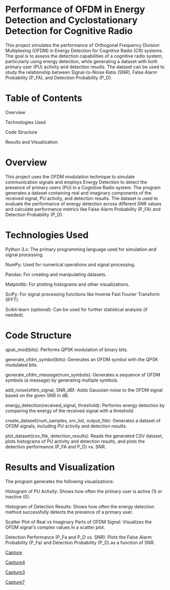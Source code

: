 # Performance of OFDM in Energy Detection and Cyclostationary Detection for Cognitive Radio

This project simulates the performance of Orthogonal Frequency Division Multiplexing (OFDM) in Energy Detection for Cognitive Radio (CR) systems. The goal is to assess the detection capabilities of a cognitive radio system, particularly using energy detection, while generating a dataset with both primary user (PU) activity and detection results. The dataset can be used to study the relationship between Signal-to-Noise Ratio (SNR), False Alarm Probability (P_FA), and Detection Probability (P_D).

# Table of Contents

Overview

Technologies Used


Code Structure


Results and Visualization


# Overview

This project uses the OFDM modulation technique to simulate communication signals and employs Energy Detection to detect the presence of primary users (PU) in a Cognitive Radio system. The program generates a dataset containing real and imaginary components of the received signal, PU activity, and detection results.
The dataset is used to evaluate the performance of energy detection across different SNR values and calculate performance metrics like False Alarm Probability (P_FA) and Detection Probability (P_D).

# Technologies Used

Python 3.x: The primary programming language used for simulation and signal processing.

NumPy: Used for numerical operations and signal processing.

Pandas: For creating and manipulating datasets.

Matplotlib: For plotting histograms and other visualizations.

SciPy: For signal processing functions like Inverse Fast Fourier Transform (IFFT).

Scikit-learn (optional): Can be used for further statistical analysis (if needed).

# Code Structure

qpsk_mod(bits): Performs QPSK modulation of binary bits.

generate_ofdm_symbol(bits): Generates an OFDM symbol with the QPSK modulated bits.

generate_ofdm_message(num_symbols): Generates a sequence of OFDM symbols (a message) by generating multiple symbols.

add_noise(ofdm_signal, SNR_dB): Adds Gaussian noise to the OFDM signal based on the given SNR in dB.

energy_detection(received_signal, threshold): Performs energy detection by comparing the energy of the received signal with a threshold.

create_dataset(num_samples, snr_list, output_file): Generates a dataset of OFDM signals, including PU activity and detection results.

plot_dataset(csv_file, detection_results): Reads the generated CSV dataset, plots histograms of PU activity and detection results, and plots the detection performance (P_FA and P_D) vs. SNR.

# Results and Visualization
The program generates the following visualizations:

Histogram of PU Activity: Shows how often the primary user is active (1) or inactive (0).

Histogram of Detection Results: Shows how often the energy detection method successfully detects the presence of a primary user.

Scatter Plot of Real vs Imaginary Parts of OFDM Signal: Visualizes the OFDM signal's complex values in a scatter plot.

Detection Performance (P_Fa and P_D vs. SNR): Plots the False Alarm Probability (P_Fa) and Detection Probability (P_D) as a function of SNR.

[Capture](https://github.com/user-attachments/assets/75457838-a5cb-41de-a5b1-12b88ca51d4b)

[Capture4](https://github.com/user-attachments/assets/d693bd7c-4e37-4ef4-98ea-a0115e032d8a)

[Capture3](https://github.com/user-attachments/assets/624ed2cf-f094-4043-a33c-14f8c9390473)

[Capture7](https://github.com/user-attachments/assets/9e380527-2590-4826-82f7-0b9b2ad61a3e)















